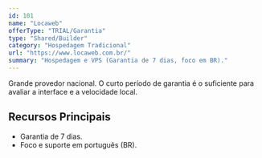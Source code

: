 ```yaml
---
id: 101
name: "Locaweb"
offerType: "TRIAL/Garantia"
type: "Shared/Builder"
category: "Hospedagem Tradicional"
url: "https://www.locaweb.com.br/"
summary: "Hospedagem e VPS (Garantia de 7 dias, foco em BR)."
---
```


Grande provedor nacional. O curto período de garantia é o suficiente para avaliar a interface e a velocidade local.

## Recursos Principais

- Garantia de 7 dias.
- Foco e suporte em português (BR).

